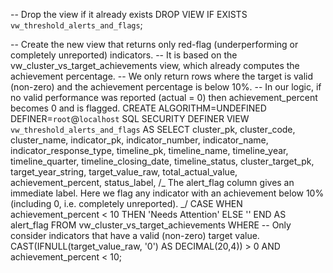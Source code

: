 -- Drop the view if it already exists
DROP VIEW IF EXISTS `vw_threshold_alerts_and_flags`;

-- Create the new view that returns only red-flag (underperforming or completely unreported) indicators.
-- It is based on the vw_cluster_vs_target_achievements view, which already computes the achievement percentage.
-- We only return rows where the target is valid (non-zero) and the achievement percentage is below 10%.
-- In our logic, if no valid performance was reported (actual = 0) then achievement_percent becomes 0 and is flagged.
CREATE ALGORITHM=UNDEFINED
DEFINER=`root`@`localhost`
SQL SECURITY DEFINER
VIEW `vw_threshold_alerts_and_flags` AS
SELECT
cluster_pk,
cluster_code,
cluster_name,
indicator_pk,
indicator_number,
indicator_name,
indicator_response_type,
timeline_pk,
timeline_name,
timeline_year,
timeline_quarter,
timeline_closing_date,
timeline_status,
cluster_target_pk,
target_year_string,
target_value_raw,
total_actual_value,
achievement_percent,
status_label,
/_
The alert_flag column gives an immediate label.
Here we flag any indicator with an achievement below 10% (including 0, i.e. completely unreported).
_/
CASE
WHEN achievement_percent < 10 THEN 'Needs Attention'
ELSE ''
END AS alert_flag
FROM vw_cluster_vs_target_achievements
WHERE
-- Only consider indicators that have a valid (non-zero) target value.
CAST(IFNULL(target_value_raw, '0') AS DECIMAL(20,4)) > 0
AND achievement_percent < 10;
